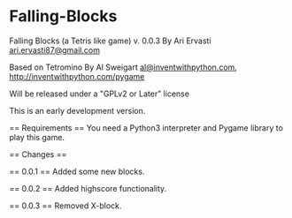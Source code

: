 # Falling-Blocks

Falling Blocks (a Tetris like game) v. 0.0.3
By Ari Ervasti
ari.ervasti87@gmail.com

Based on Tetromino By Al Sweigart al@inventwithpython.com, http://inventwithpython.com/pygame

Will be released under a "GPLv2 or Later" license

This is an early development version.

== Requirements ==
You need a Python3 interpreter and Pygame library to play this game.

== Changes ==

== 0.0.1 ==
Added some new blocks.

== 0.0.2 ==
Added highscore functionality.

== 0.0.3 ==
Removed X-block.
